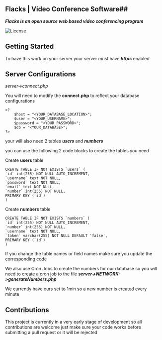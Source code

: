 ## Flacks | Video Conference Software##
***Flacks is an open source web based video conferencing program***

![License](http://flacks.altervista.org/license.png)

## Getting Started ##

To have this work on your server your server must have ***https*** enabled

Server Configurations
-------
*server->connect.php*

You will need to modify the **connect.php** to reflect your database configurations

    <?
	    $host = "<YOUR_DATABASE_LOCATION>";
	    $user = "<YOUR_USERNAME>";
	    $password = "<YOUR_PASSWORD>";
	    $db = "<YOUR_DATABASE>";
    ?>

your will also need 2 tables ***users*** and ***numbers***

you can use the following 2 code blocks to create the tables you need

Create **users** table

    CREATE TABLE IF NOT EXISTS `users` (
	`id` int(255) NOT NULL AUTO_INCREMENT,
	`username` text NOT NULL,
	`password` text NOT NULL,
	`email` text NOT NULL,
	`number` int(255) NOT NULL,
	PRIMARY KEY (`id`)
	)

Create **numbers** table

    CREATE TABLE IF NOT EXISTS `numbers` (
    `id` int(255) NOT NULL AUTO_INCREMENT,
    `number` int(255) NOT NULL,
    `username` text NOT NULL,
    `taken` varchar(255) NOT NULL DEFAULT 'false',
    PRIMARY KEY (`id`)
    )

If you change the table names or field names make sure you update the corresponding code

We also use Cron Jobs to create the numbers for our database so you will need to create a cron job to the file ***server->NETWORK->generateNumbers.php***

We currently have ours set to 1min so a new number is created every minute

## Contributions ##
This project is currently in a very early stage of development so all contributions are welcome just make sure your code works before submitting a pull request or it will be rejected
